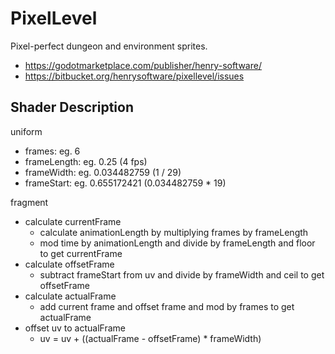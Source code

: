# PixelLevel

Pixel-perfect dungeon and environment sprites.

- <https://godotmarketplace.com/publisher/henry-software/>
- <https://bitbucket.org/henrysoftware/pixellevel/issues>

## Shader Description

uniform

- frames: eg. 6
- frameLength: eg. 0.25 (4 fps)
- frameWidth: eg. 0.034482759 (1 / 29)
- frameStart: eg. 0.655172421 (0.034482759 * 19)

fragment

- calculate currentFrame
  - calculate animationLength by multiplying frames by frameLength
  - mod time by animationLength and divide by frameLength and floor to get currentFrame
- calculate offsetFrame
  - subtract frameStart from uv and divide by frameWidth and ceil to get offsetFrame
- calculate actualFrame
  - add current frame and offset frame and mod by frames to get actualFrame
- offset uv to actualFrame
  - uv = uv + ((actualFrame - offsetFrame) * frameWidth)
